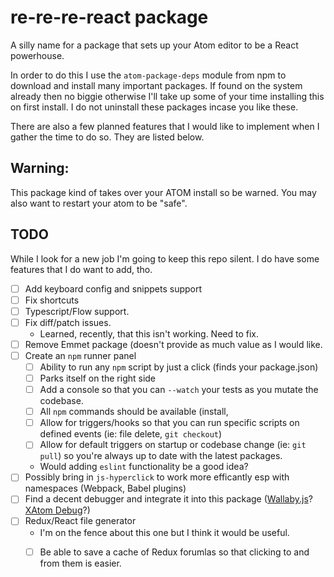# re-re-re-react package

A silly name for a package that sets up your Atom editor to be a React powerhouse.

In order to do this I use the `atom-package-deps` module from npm to download and install many important packages. If found on the system already then no biggie otherwise I'll take up some of your time installing this on first install. I do not uninstall these packages incase you like these.

There are also a few planned features that I would like to implement when I gather the time to do so. They are listed below.

## Warning:
This package kind of takes over your ATOM install so be warned. You may also want to restart your atom to be "safe".

## TODO
While I look for a new job I'm going to keep this repo silent. I do have some features that I do want to add, tho.

- [ ] Add keyboard config and snippets support
- [ ] Fix shortcuts
- [ ] Typescript/Flow support.
- [ ] Fix diff/patch issues.
    * Learned, recently, that this isn't working. Need to fix.
- [ ] Remove Emmet package (doesn't provide as much value as I would like.
- [ ] Create an `npm` runner panel
    - [ ] Ability to run any `npm` script by just a click (finds your package.json)
    - [ ] Parks itself on the right side
    - [ ] Add a console so that you can `--watch` your tests as you mutate the codebase.
    - [ ] All `npm` commands should be available (install, 
    - [ ] Allow for triggers/hooks so that you can run specific scripts on defined events (ie: file delete, `git checkout`)
    - [ ] Allow for default triggers on startup or codebase change (ie: `git pull`) so you're always up to date with the latest packages.
    * Would adding `eslint` functionality be a good idea?
- [ ] Possibly bring in `js-hyperclick` to work more efficantly esp with namespaces (Webpack, Babel plugins)
- [ ] Find a decent debugger and integrate it into this package ([Wallaby.js](https://wallabyjs.com/)? [XAtom Debug](https://atom.io/packages/xatom-debug)?)
- [ ] Redux/React file generator
    * I'm on the fence about this one but I think it would be useful.
    - [ ] Be able to save a cache of Redux forumlas so that clicking to and from them is easier.
 
